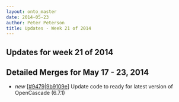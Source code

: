 ```yaml
---
layout: onto_master
date: 2014-05-23
author: Peter Peterson
title: Updates - Week 21 of 2014
---
```

Updates for week 21 of 2014
---------------------------

Detailed Merges for May 17 - 23, 2014
-------------------------------------
* *new* \[[#9479](http://trac.mantidproject.org/mantid/ticket/9479)\|[9b9109e](https://github.com/mantidproject/mantid/commit/9b9109e17491032e1775180cdef13b83625a9bf7)\] Update code to ready for latest version of OpenCascade (6.7.1)
